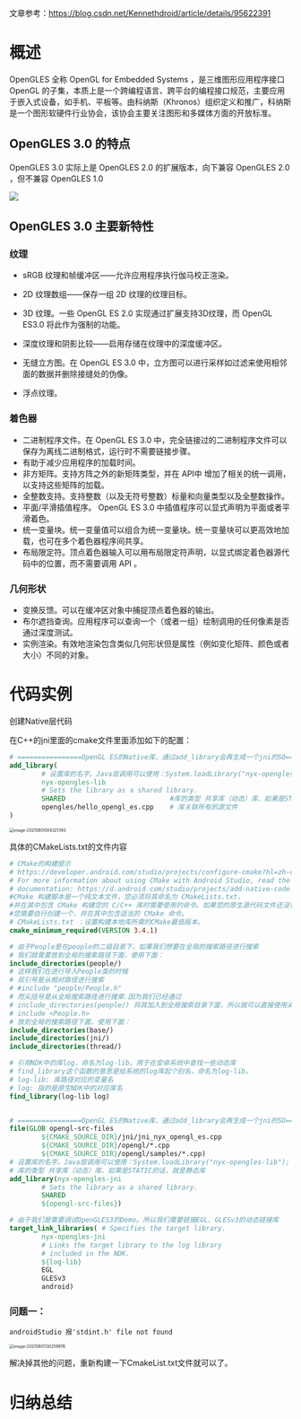 文章参考：https://blog.csdn.net/Kennethdroid/article/details/95622391

# 概述

OpenGLES 全称 OpenGL for Embedded Systems ，是三维图形应用程序接口 OpenGL 的子集，本质上是一个跨编程语言、跨平台的编程接口规范，主要应用于嵌入式设备，如手机、平板等。由科纳斯（Khronos）组织定义和推广，科纳斯是一个图形软硬件行业协会，该协会主要关注图形和多媒体方面的开放标准。

## OpenGLES 3.0 的特点

OpenGLES 3.0 实际上是 OpenGLES 2.0 的扩展版本，向下兼容 OpenGLES 2.0 ，但不兼容 OpenGLES 1.0

![](https://gitee.com/frewen1225/ImageUploader/raw/master/FreweniMacBook/20210731225721.png)





## OpenGLES 3.0 主要新特性

### 纹理

- sRGB 纹理和帧缓冲区——允许应用程序执行伽马校正渲染。

- 2D 纹理数组——保存一组 2D 纹理的纹理目标。

- 3D 纹理。一些 OpenGL ES 2.0 实现通过扩展支持3D纹理，而 OpenGL ES3.0 将此作为强制的功能。

- 深度纹理和阴影比较——启用存储在纹理中的深度缓冲区。

- 无缝立方图。在 OpenGL ES 3.0 中，立方图可以进行采样如过滤来使用相邻面的数据并删除接缝处的伪像。

- 浮点纹理。

  

### 着色器

- 二进制程序文件。在 OpenGL ES 3.0 中，完全链接过的二进制程序文件可以保存为离线二进制格式，运行时不需要链接步骤。
- 有助于减少应用程序的加载时间。
- 非方矩阵。支持方阵之外的新矩阵类型，并在 API中 增加了相关的统一调用，以支持这些矩阵的加载。
- 全整数支持。支持整数（以及无符号整数）标量和向量类型以及全整数操作。
- 平面/平滑插值程序。 OpenGL ES 3.0 中插值程序可以显式声明为平面或者平滑着色。
- 统一变量块。统一变量值可以组合为统一变量块。统一变量块可以更高效地加载，也可在多个着色器程序间共享。
- 布局限定符。顶点着色器输入可以用布局限定符声明，以显式绑定着色器源代码中的位置，而不需要调用 API 。
  

### 几何形状

- 变换反馈。可以在缓冲区对象中捕捉顶点着色器的输出。
- 布尔遮挡查询。应用程序可以查询一个（或者一组）绘制调用的任何像素是否通过深度测试。
- 实例渲染。有效地渲染包含类似几何形状但是属性（例如变化矩阵、颜色或者大小）不同的对象。





# 代码实例





创建Native层代码

在C++的jni里面的cmake文件里面添加如下的配置：

```cmake
# ================OpenGL ES的Native库，通过add_library会再生成一个jni的SO==========================
add_library(
        # 设置库的名字。Java层调用可以使用：System.loadLibrary("nyx-opengles-lib");
        nyx-opengles-lib
        # Sets the library as a shared library.
        SHARED                          #库的类型 共享库（动态）库、如果是STATIC的话，就是静态库
        opengles/hello_opengl_es.cpp    # 库关联所有的源文件
)
```

<img src="https://gitee.com/frewen1225/ImageUploader/raw/master/FreweniMacBook/20210801004331.png" alt="image-20210801004321393" style="zoom:50%;" />



具体的CMakeLists.txt的文件内容

```cmake
# CMake的构建提示
# https://developer.android.com/studio/projects/configure-cmake?hl=zh-cn
# For more information about using CMake with Android Studio, read the
# documentation: https://d.android.com/studio/projects/add-native-code.html
#CMake 构建脚本是一个纯文本文件，您必须将其命名为 CMakeLists.txt，
#并在其中包含 CMake 构建您的 C/C++ 库时需要使用的命令。如果您的原生源代码文件还没有 CMake 构建脚本，
#您需要自行创建一个，并在其中包含适当的 CMake 命令。
# CMakeLists.txt ：设置构建本地库所需的CMake最低版本。
cmake_minimum_required(VERSION 3.4.1)

# 由于People是在people的二级目录下，如果我们想要在全局的搜索路径进行搜索
# 我们就需要放到全局的搜索路径下面，使用下面：
include_directories(people/)
# 这样我们在进行导入People类的时候
# 双引号是从相对路径进行搜索
# #include "people/People.h"
# 而尖括号是从全局搜索路径进行搜索.因为我们已经通过
# include_directories(people/) 将其加入到全局搜索目录下面，所以就可以直接使用尖括号
# include <People.h>
# 放到全局的搜索路径下面，使用下面：
include_directories(base/)
include_directories(jni/)
include_directories(thread/)

# 引用NDK中的库log，命名为log-lib。用于在安卓系统中查找一些动态库
# find_library这个函数的意思是给系统的log库起个别名，命名为log-lib。
# log-lib: 库路径对应的变量名
# log: 指的是原生NDK中的对应库名
find_library(log-lib log)


# ================OpenGL ES的Native库，通过add_library会再生成一个jni的SO==========================
file(GLOB opengl-src-files
        ${CMAKE_SOURCE_DIR}/jni/jni_nyx_opengl_es.cpp
        ${CMAKE_SOURCE_DIR}/opengl/*.cpp
        ${CMAKE_SOURCE_DIR}/opengl/samples/*.cpp)
# 设置库的名字。Java层调用可以使用：System.loadLibrary("nyx-opengles-lib");
# 库的类型 共享库（动态）库、如果是STATIC的话，就是静态库
add_library(nyx-opengles-jni
        # Sets the library as a shared library.
        SHARED
        ${opengl-src-files})

# 由于我们是需要调试OpenGLES3的Demo。所以我们需要链接EGL、GLESv3的动态链接库
target_link_libraries( # Specifies the target library.
        nyx-opengles-jni
        # Links the target library to the log library
        # included in the NDK.
        ${log-lib}
        EGL
        GLESv3
        android)

```





### 问题一：

```
androidStudio 报'stdint.h' file not found
```

<img src="https://gitee.com/frewen1225/ImageUploader/raw/master/img/20210801130306.png" alt="image-20210801130259976" style="zoom:50%;" />

解决掉其他的问题，重新构建一下CmakeList.txt文件就可以了。







# 归纳总结